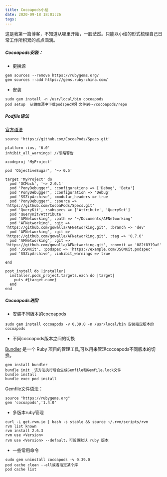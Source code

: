 ```yaml
---
title: Cocoapods小结
date: 2020-09-18 18:01:26
tags:
---
```


这是我第一篇博客，不知道从哪里开始，一脸茫然。只能以小结的形式梳理自己日常工作所积累的点点滴滴。
##### Cocoapods安装：
* 更换源
   
```
gem sources --remove https://rubygems.org/
gem sources --add https://gems.ruby-china.com/
```
* 安装

```
sudo gem install -n /usr/local/bin cocoapods
pod setup  从镜像源中下载podspec索引文件到～/cocoapods/repo
```
##### Podfile语法
[官方语法](https://guides.cocoapods.org/syntax/podfile.html#platform)
```
source 'https://github.com/CocoaPods/Specs.git'

platform :ios, '6.0'
inhibit_all_warnings! //忽略警告

xcodeproj 'MyProject'

pod 'ObjectiveSugar', '~> 0.5'

target 'MyProject' do
  pod 'OCMock', '~> 2.0.1'
  pod 'PonyDebugger', :configurations => ['Debug', 'Beta']
  pod 'PonyDebugger', :configuration => 'Debug'
  pod 'SSZipArchive', :modular_headers => true
  pod 'PonyDebugger', :source => 'https://github.com/CocoaPods/Specs.git'
  pod 'QueryKit', :subspecs => ['Attribute', 'QuerySet']
  pod 'QueryKit/Attribute'
  pod 'AFNetworking', :path => '~/Documents/AFNetworking'
  pod 'AFNetworking', :git => 'https://github.com/gowalla/AFNetworking.git', :branch => 'dev'
  pod 'AFNetworking', :git => 'https://github.com/gowalla/AFNetworking.git', :tag => '0.7.0'
  pod 'AFNetworking', :git => 'https://github.com/gowalla/AFNetworking.git', :commit => '082f8319af'
  pod 'JSONKit', :podspec => 'https://example.com/JSONKit.podspec'
  pod 'SSZipArchive', :inhibit_warnings => true

end

post_install do |installer|
  installer.pods_project.targets.each do |target|
    puts #{target.name}
  end
end
```
##### Cocoapods进阶
* 安装不同版本的cocoapods
 
```
sudo gem install cocoapods -v 0.39.0 -n /usr/local/bin 安装指定版本的cocoapods
```

* 不同cocoapods版本之间的切换

[Bundler](https://bundler.io) 是一个 Ruby 项目的管理工具,可以用来管理cocoapods不同版本的切换。

```
gem install bundler
bundle init  该方法执行后会生成Gemfile和Gemfile.lock文件
bundle install
bundle exec pod install
```

Gemfile文件语法：

```
source "https://rubygems.org"
gem 'cocoapods','1.4.0'
```

* 多版本ruby管理
  
```
curl -L get.rvm.io | bash -s stable && source ~/.rvm/scripts/rvm
rvm list known
rvm install 2.6.3
rvm use <Version>
rvm use <Version> --default，可设置默认 ruby 版本
```

* 一些常用命令

```
sudo gem uninstall cocoapods -v 0.39.0
pod cache clean --all或者指定某个库
pod cache list
```
  



